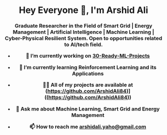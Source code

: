<h1 align="center">Hey Everyone 👋, I'm Arshid Ali</h1>

<h3 align="center"> Graduate Researcher in the Field of Smart Grid | Energy Management | Artificial Intelligence | Machine Learning | Cyber-Physical Resilient System. Open to opportunities related to AI/tech field. 

- 🔭 I’m currently working on [30-Ready-ML-Projects]([https://github.com/jaiswaladi246/Python-4-DevOps])

- 🌱 I’m currently learning **Reinforcement Learning and its Applications**

- 👨‍💻 All of my projects are available at (https://github.com/ArshidAli84)]((https://github.com/ArshidAli84))

- 💬 Ask me about **Machine Learning, Smart Grid and Energy Management**

- 📫 How to reach me **arshidali.yaho@gmail.com**

